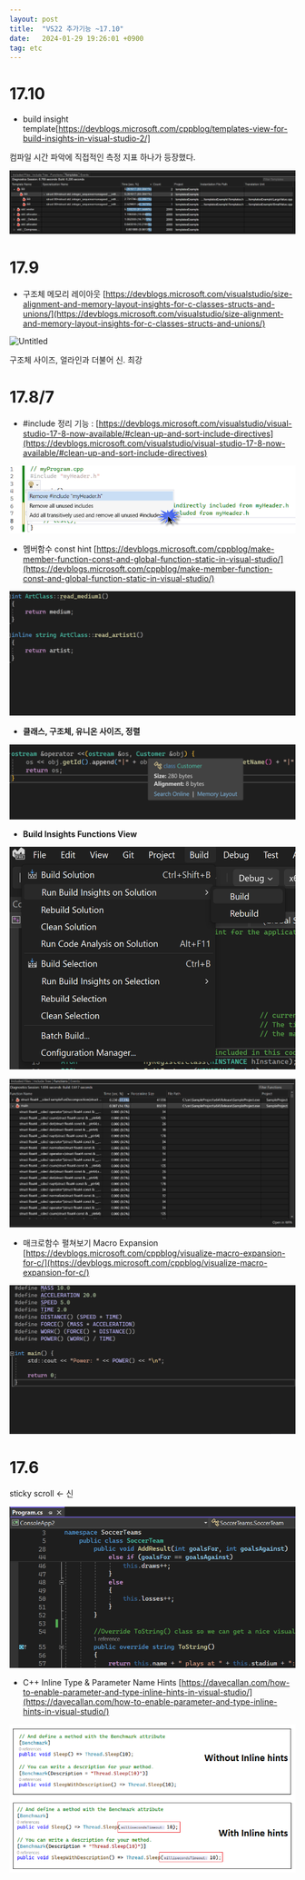 ```yaml
---
layout: post
title:  "VS22 추가기능 ~17.10"
date:   2024-01-29 19:26:01 +0900
tag: etc
---
```


# 17.10

- build insight template[https://devblogs.microsoft.com/cppblog/templates-view-for-build-insights-in-visual-studio-2/]

컴파일 시간 파악에 직접적인 측정 지표 하나가 등장했다.

![Untitled](/images/vsfeature/template.png)



# 17.9

- 구조체 메모리 레이아웃 [https://devblogs.microsoft.com/visualstudio/size-alignment-and-memory-layout-insights-for-c-classes-structs-and-unions/](https://devblogs.microsoft.com/visualstudio/size-alignment-and-memory-layout-insights-for-c-classes-structs-and-unions/)


![Untitled](/images/vsfeature/MemoryLayoutExample.gif)

구조체 사이즈, 얼라인과 더불어 신. 최강


# 17.8/7

- #include 정리 기능 : [https://devblogs.microsoft.com/visualstudio/visual-studio-17-8-now-available/#clean-up-and-sort-include-directives](https://devblogs.microsoft.com/visualstudio/visual-studio-17-8-now-available/#clean-up-and-sort-include-directives)

![Untitled](/images/vsfeature/Untitled.png)

- 멤버함수 const hint [https://devblogs.microsoft.com/cppblog/make-member-function-const-and-global-function-static-in-visual-studio/](https://devblogs.microsoft.com/cppblog/make-member-function-const-and-global-function-static-in-visual-studio/)

![make_const.gif](/images/vsfeature/make_const.gif)

- **클래스, 구조체, 유니온 사이즈, 정렬**

![Untitled](/images/vsfeature/Untitled%201.png)

- **Build Insights Functions View**

![Untitled](/images/vsfeature/Untitled%202.png)

![Untitled](/images/vsfeature/Untitled%203.png)


- 매크로함수 펼쳐보기 Macro Expansion
[https://devblogs.microsoft.com/cppblog/visualize-macro-expansion-for-c/](https://devblogs.microsoft.com/cppblog/visualize-macro-expansion-for-c/)

![Untitled](/images/vsfeature/visualize_macro_expansion_V2.gif)



# 17.6

sticky scroll  ← 신

![Untitled](/images/vsfeature/Untitled%204.png)


- C++ Inline Type & Parameter Name Hints
[https://davecallan.com/how-to-enable-parameter-and-type-inline-hints-in-visual-studio/](https://davecallan.com/how-to-enable-parameter-and-type-inline-hints-in-visual-studio/)

![Untitled](/images/vsfeature/inline.png)


